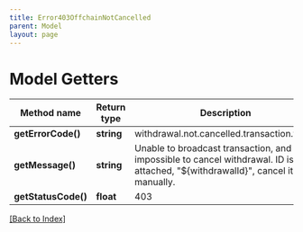 ```yaml
---
title: Error403OffchainNotCancelled
parent: Model
layout: page
---
```


# Model Getters

Method name | Return type | Description | Notes
------------ | ------------- | ------------- | -------------
**getErrorCode()** | **string** | withdrawal.not.cancelled.transaction.failed |
**getMessage()** | **string** | Unable to broadcast transaction, and impossible to cancel withdrawal. ID is attached, "${withdrawalId}", cancel it manually. |
**getStatusCode()** | **float** | 403 |

[[Back to Index]](../index.md)
